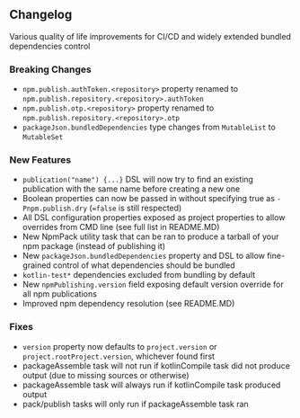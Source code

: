 ## Changelog
Various quality of life improvements for CI/CD and widely extended bundled dependencies control

### Breaking Changes
* `npm.publish.authToken.<repository>` property renamed to `npm.publish.repository.<repository>.authToken`
* `npm.publish.otp.<repository>` property renamed to `npm.publish.repository.<repository>.otp`
* `packageJson.bundledDependencies` type changes from `MutableList` to `MutableSet`

### New Features
* `publication("name") {...}` DSL will now try to find an existing publication with the same name before creating a new one
* Boolean properties can now be passed in without specifying true as `-Pnpm.publish.dry` (`=false` is still respected)
* All DSL configuration properties exposed as project properties to allow overrides from CMD line (see full list in README.MD)
* New NpmPack utility task that can be ran to produce a tarball of your npm package (instead of publishing it)
* New `packageJson.bundledDependencies` property and DSL to allow fine-grained control of what dependencies should be bundled
* `kotlin-test*` dependencies excluded from bundling by default
* New `npmPublishing.version` field exposing default version override for all npm publications
* Improved npm dependency resolution (see README.MD)

### Fixes
* `version` property now defaults to `project.version` or `project.rootProject.version`, whichever found first
* packageAssemble task will not run if kotlinCompile task did not produce output (due to missing sources or otherwise)
* packageAssemble task will always run if kotlinCompile task produced output
* pack/publish tasks will only run if packageAssemble task ran
